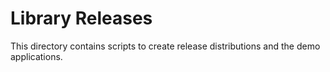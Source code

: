 # Library Releases

This directory contains scripts to create release distributions and the demo applications.
